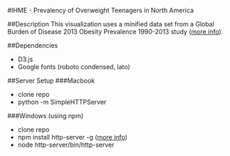 #IHME - Prevalency of Overweight Teenagers in North America

##Description
This visualization uses a minified data set from a Global Burden of Disease 2013 Obesity Prevalence 1990-2013 study ([more info](http://ghdx.healthdata.org/record/global-burden-disease-study-2013-gbd-2013-obesity-prevalence-1990-2013)).

##Dependencies
* D3.js
* Google fonts (roboto condensed, lato)

##Server Setup
###Macbook
* clone repo
* python -m SimpleHTTPServer

###Windows (using npm)
* clone repo
* npm install http-server -g ([more info](https://www.npmjs.com/package/http-server))
* node http-server/bin/http-server